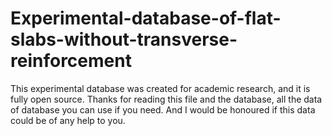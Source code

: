 # Experimental-database-of-flat-slabs-without-transverse-reinforcement
This experimental database was created for academic research, and it is fully open source.
Thanks for reading this file and the database, all the data of database you can use if you need.
And I would be honoured if this data could be of any help to you.

